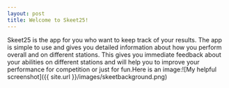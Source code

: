 ```yaml
---
layout: post
title: Welcome to Skeet25!
---
```


Skeet25 is the app for you who want to keep track of your results. The app is simple to use and gives you detailed information about how you perform overall and on different stations. This gives you immediate feedback about your abilities on 
different stations and will help you to improve your performance for competition or just for fun.Here is an image:![My helpful screenshot]({{ site.url }}/images/skeetbackground.png)



